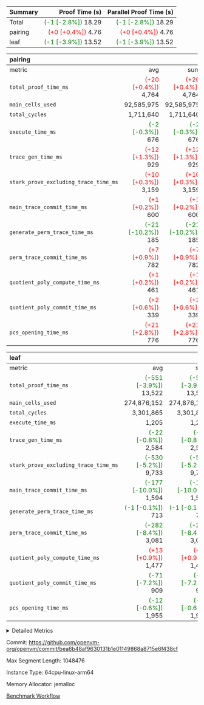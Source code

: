 | Summary | Proof Time (s) | Parallel Proof Time (s) |
|:---|---:|---:|
| Total | <span style='color: green'>(-1 [-2.8%])</span> 18.29 | <span style='color: green'>(-1 [-2.8%])</span> 18.29 |
| pairing | <span style='color: red'>(+0 [+0.4%])</span> 4.76 | <span style='color: red'>(+0 [+0.4%])</span> 4.76 |
| leaf | <span style='color: green'>(-1 [-3.9%])</span> 13.52 | <span style='color: green'>(-1 [-3.9%])</span> 13.52 |


| pairing |||||
|:---|---:|---:|---:|---:|
|metric|avg|sum|max|min|
| `total_proof_time_ms ` | <span style='color: red'>(+20 [+0.4%])</span> 4,764 | <span style='color: red'>(+20 [+0.4%])</span> 4,764 | <span style='color: red'>(+20 [+0.4%])</span> 4,764 | <span style='color: red'>(+20 [+0.4%])</span> 4,764 |
| `main_cells_used     ` |  92,585,975 |  92,585,975 |  92,585,975 |  92,585,975 |
| `total_cycles        ` |  1,711,640 |  1,711,640 |  1,711,640 |  1,711,640 |
| `execute_time_ms     ` | <span style='color: green'>(-2 [-0.3%])</span> 676 | <span style='color: green'>(-2 [-0.3%])</span> 676 | <span style='color: green'>(-2 [-0.3%])</span> 676 | <span style='color: green'>(-2 [-0.3%])</span> 676 |
| `trace_gen_time_ms   ` | <span style='color: red'>(+12 [+1.3%])</span> 929 | <span style='color: red'>(+12 [+1.3%])</span> 929 | <span style='color: red'>(+12 [+1.3%])</span> 929 | <span style='color: red'>(+12 [+1.3%])</span> 929 |
| `stark_prove_excluding_trace_time_ms` | <span style='color: red'>(+10 [+0.3%])</span> 3,159 | <span style='color: red'>(+10 [+0.3%])</span> 3,159 | <span style='color: red'>(+10 [+0.3%])</span> 3,159 | <span style='color: red'>(+10 [+0.3%])</span> 3,159 |
| `main_trace_commit_time_ms` | <span style='color: red'>(+1 [+0.2%])</span> 600 | <span style='color: red'>(+1 [+0.2%])</span> 600 | <span style='color: red'>(+1 [+0.2%])</span> 600 | <span style='color: red'>(+1 [+0.2%])</span> 600 |
| `generate_perm_trace_time_ms` | <span style='color: green'>(-21 [-10.2%])</span> 185 | <span style='color: green'>(-21 [-10.2%])</span> 185 | <span style='color: green'>(-21 [-10.2%])</span> 185 | <span style='color: green'>(-21 [-10.2%])</span> 185 |
| `perm_trace_commit_time_ms` | <span style='color: red'>(+7 [+0.9%])</span> 782 | <span style='color: red'>(+7 [+0.9%])</span> 782 | <span style='color: red'>(+7 [+0.9%])</span> 782 | <span style='color: red'>(+7 [+0.9%])</span> 782 |
| `quotient_poly_compute_time_ms` | <span style='color: red'>(+1 [+0.2%])</span> 461 | <span style='color: red'>(+1 [+0.2%])</span> 461 | <span style='color: red'>(+1 [+0.2%])</span> 461 | <span style='color: red'>(+1 [+0.2%])</span> 461 |
| `quotient_poly_commit_time_ms` | <span style='color: red'>(+2 [+0.6%])</span> 339 | <span style='color: red'>(+2 [+0.6%])</span> 339 | <span style='color: red'>(+2 [+0.6%])</span> 339 | <span style='color: red'>(+2 [+0.6%])</span> 339 |
| `pcs_opening_time_ms ` | <span style='color: red'>(+21 [+2.8%])</span> 776 | <span style='color: red'>(+21 [+2.8%])</span> 776 | <span style='color: red'>(+21 [+2.8%])</span> 776 | <span style='color: red'>(+21 [+2.8%])</span> 776 |

| leaf |||||
|:---|---:|---:|---:|---:|
|metric|avg|sum|max|min|
| `total_proof_time_ms ` | <span style='color: green'>(-551 [-3.9%])</span> 13,522 | <span style='color: green'>(-551 [-3.9%])</span> 13,522 | <span style='color: green'>(-551 [-3.9%])</span> 13,522 | <span style='color: green'>(-551 [-3.9%])</span> 13,522 |
| `main_cells_used     ` |  274,876,152 |  274,876,152 |  274,876,152 |  274,876,152 |
| `total_cycles        ` |  3,301,865 |  3,301,865 |  3,301,865 |  3,301,865 |
| `execute_time_ms     ` |  1,205 |  1,205 |  1,205 |  1,205 |
| `trace_gen_time_ms   ` | <span style='color: green'>(-22 [-0.8%])</span> 2,584 | <span style='color: green'>(-22 [-0.8%])</span> 2,584 | <span style='color: green'>(-22 [-0.8%])</span> 2,584 | <span style='color: green'>(-22 [-0.8%])</span> 2,584 |
| `stark_prove_excluding_trace_time_ms` | <span style='color: green'>(-530 [-5.2%])</span> 9,733 | <span style='color: green'>(-530 [-5.2%])</span> 9,733 | <span style='color: green'>(-530 [-5.2%])</span> 9,733 | <span style='color: green'>(-530 [-5.2%])</span> 9,733 |
| `main_trace_commit_time_ms` | <span style='color: green'>(-177 [-10.0%])</span> 1,594 | <span style='color: green'>(-177 [-10.0%])</span> 1,594 | <span style='color: green'>(-177 [-10.0%])</span> 1,594 | <span style='color: green'>(-177 [-10.0%])</span> 1,594 |
| `generate_perm_trace_time_ms` | <span style='color: green'>(-1 [-0.1%])</span> 713 | <span style='color: green'>(-1 [-0.1%])</span> 713 | <span style='color: green'>(-1 [-0.1%])</span> 713 | <span style='color: green'>(-1 [-0.1%])</span> 713 |
| `perm_trace_commit_time_ms` | <span style='color: green'>(-282 [-8.4%])</span> 3,081 | <span style='color: green'>(-282 [-8.4%])</span> 3,081 | <span style='color: green'>(-282 [-8.4%])</span> 3,081 | <span style='color: green'>(-282 [-8.4%])</span> 3,081 |
| `quotient_poly_compute_time_ms` | <span style='color: red'>(+13 [+0.9%])</span> 1,477 | <span style='color: red'>(+13 [+0.9%])</span> 1,477 | <span style='color: red'>(+13 [+0.9%])</span> 1,477 | <span style='color: red'>(+13 [+0.9%])</span> 1,477 |
| `quotient_poly_commit_time_ms` | <span style='color: green'>(-71 [-7.2%])</span> 909 | <span style='color: green'>(-71 [-7.2%])</span> 909 | <span style='color: green'>(-71 [-7.2%])</span> 909 | <span style='color: green'>(-71 [-7.2%])</span> 909 |
| `pcs_opening_time_ms ` | <span style='color: green'>(-12 [-0.6%])</span> 1,955 | <span style='color: green'>(-12 [-0.6%])</span> 1,955 | <span style='color: green'>(-12 [-0.6%])</span> 1,955 | <span style='color: green'>(-12 [-0.6%])</span> 1,955 |



<details>
<summary>Detailed Metrics</summary>

| group | num_segments | keygen_time_ms | commit_exe_time_ms |
| --- | --- | --- | --- |
| pairing | 1 | 896 | 8 | 

| group | air_name | quotient_deg | interactions | constraints |
| --- | --- | --- | --- | --- |
| leaf | AccessAdapterAir<2> | 2 | 5 | 12 | 
| leaf | AccessAdapterAir<4> | 2 | 5 | 12 | 
| leaf | AccessAdapterAir<8> | 2 | 5 | 12 | 
| leaf | FriReducedOpeningAir | 2 | 39 | 71 | 
| leaf | JalRangeCheckAir | 2 | 9 | 14 | 
| leaf | NativePoseidon2Air<BabyBearParameters>, 1> | 2 | 136 | 572 | 
| leaf | PhantomAir | 2 | 3 | 5 | 
| leaf | ProgramAir | 1 | 1 | 4 | 
| leaf | VariableRangeCheckerAir | 1 | 1 | 4 | 
| leaf | VmAirWrapper<AluNativeAdapterAir, FieldArithmeticCoreAir> | 2 | 15 | 27 | 
| leaf | VmAirWrapper<BranchNativeAdapterAir, BranchEqualCoreAir<1> | 2 | 11 | 25 | 
| leaf | VmAirWrapper<NativeAdapterAir<2, 0>, PublicValuesCoreAir> | 2 | 11 | 30 | 
| leaf | VmAirWrapper<NativeLoadStoreAdapterAir<1>, NativeLoadStoreCoreAir<1> | 2 | 15 | 20 | 
| leaf | VmAirWrapper<NativeLoadStoreAdapterAir<4>, NativeLoadStoreCoreAir<4> | 2 | 15 | 20 | 
| leaf | VmAirWrapper<NativeVectorizedAdapterAir<4>, FieldExtensionCoreAir> | 2 | 15 | 27 | 
| leaf | VmConnectorAir | 2 | 5 | 10 | 
| leaf | VolatileBoundaryAir | 2 | 4 | 17 | 
| pairing | AccessAdapterAir<16> | 2 | 5 | 12 | 
| pairing | AccessAdapterAir<2> | 2 | 5 | 12 | 
| pairing | AccessAdapterAir<32> | 2 | 5 | 12 | 
| pairing | AccessAdapterAir<4> | 2 | 5 | 12 | 
| pairing | AccessAdapterAir<64> | 2 | 5 | 12 | 
| pairing | AccessAdapterAir<8> | 2 | 5 | 12 | 
| pairing | BitwiseOperationLookupAir<8> | 2 | 2 | 4 | 
| pairing | KeccakVmAir | 2 | 321 | 4,511 | 
| pairing | MemoryMerkleAir<8> | 2 | 4 | 39 | 
| pairing | PersistentBoundaryAir<8> | 2 | 3 | 6 | 
| pairing | PhantomAir | 2 | 3 | 5 | 
| pairing | Poseidon2PeripheryAir<BabyBearParameters>, 1> | 2 | 1 | 286 | 
| pairing | ProgramAir | 1 | 1 | 4 | 
| pairing | RangeTupleCheckerAir<2> | 1 | 1 | 4 | 
| pairing | Rv32HintStoreAir | 2 | 18 | 28 | 
| pairing | VariableRangeCheckerAir | 1 | 1 | 4 | 
| pairing | VmAirWrapper<Rv32BaseAluAdapterAir, BaseAluCoreAir<4, 8> | 2 | 20 | 37 | 
| pairing | VmAirWrapper<Rv32BaseAluAdapterAir, LessThanCoreAir<4, 8> | 2 | 18 | 40 | 
| pairing | VmAirWrapper<Rv32BaseAluAdapterAir, ShiftCoreAir<4, 8> | 2 | 24 | 91 | 
| pairing | VmAirWrapper<Rv32BranchAdapterAir, BranchEqualCoreAir<4> | 2 | 11 | 20 | 
| pairing | VmAirWrapper<Rv32BranchAdapterAir, BranchLessThanCoreAir<4, 8> | 2 | 13 | 35 | 
| pairing | VmAirWrapper<Rv32CondRdWriteAdapterAir, Rv32JalLuiCoreAir> | 2 | 10 | 18 | 
| pairing | VmAirWrapper<Rv32IsEqualModAdapterAir<2, 1, 32, 32>, ModularIsEqualCoreAir<32, 4, 8> | 2 | 25 | 225 | 
| pairing | VmAirWrapper<Rv32JalrAdapterAir, Rv32JalrCoreAir> | 2 | 16 | 20 | 
| pairing | VmAirWrapper<Rv32LoadStoreAdapterAir, LoadSignExtendCoreAir<4, 8> | 2 | 18 | 33 | 
| pairing | VmAirWrapper<Rv32LoadStoreAdapterAir, LoadStoreCoreAir<4> | 2 | 17 | 40 | 
| pairing | VmAirWrapper<Rv32MultAdapterAir, DivRemCoreAir<4, 8> | 2 | 25 | 84 | 
| pairing | VmAirWrapper<Rv32MultAdapterAir, MulHCoreAir<4, 8> | 2 | 24 | 31 | 
| pairing | VmAirWrapper<Rv32MultAdapterAir, MultiplicationCoreAir<4, 8> | 2 | 19 | 19 | 
| pairing | VmAirWrapper<Rv32RdWriteAdapterAir, Rv32AuipcCoreAir> | 2 | 12 | 14 | 
| pairing | VmAirWrapper<Rv32VecHeapAdapterAir<1, 2, 2, 32, 32>, FieldExpressionCoreAir> | 2 | 409 | 474 | 
| pairing | VmAirWrapper<Rv32VecHeapAdapterAir<2, 1, 1, 32, 32>, FieldExpressionCoreAir> | 2 | 156 | 188 | 
| pairing | VmAirWrapper<Rv32VecHeapAdapterAir<2, 2, 2, 32, 32>, FieldExpressionCoreAir> | 2 | 422 | 451 | 
| pairing | VmConnectorAir | 2 | 5 | 10 | 

| group | air_name | idx | rows | prep_cols | perm_cols | main_cols | cells |
| --- | --- | --- | --- | --- | --- | --- | --- |
| leaf | AccessAdapterAir<2> | 0 | 2,097,152 |  | 16 | 11 | 56,623,104 | 
| leaf | AccessAdapterAir<4> | 0 | 1,048,576 |  | 16 | 13 | 30,408,704 | 
| leaf | AccessAdapterAir<8> | 0 | 32,768 |  | 16 | 17 | 1,081,344 | 
| leaf | FriReducedOpeningAir | 0 | 4,194,304 |  | 84 | 27 | 465,567,744 | 
| leaf | JalRangeCheckAir | 0 | 65,536 |  | 28 | 12 | 2,621,440 | 
| leaf | NativePoseidon2Air<BabyBearParameters>, 1> | 0 | 262,144 |  | 312 | 398 | 186,122,240 | 
| leaf | PhantomAir | 0 | 32,768 |  | 12 | 6 | 589,824 | 
| leaf | ProgramAir | 0 | 1,048,576 |  | 8 | 10 | 18,874,368 | 
| leaf | VariableRangeCheckerAir | 0 | 262,144 | 2 | 8 | 1 | 2,359,296 | 
| leaf | VmAirWrapper<AluNativeAdapterAir, FieldArithmeticCoreAir> | 0 | 2,097,152 |  | 36 | 29 | 136,314,880 | 
| leaf | VmAirWrapper<BranchNativeAdapterAir, BranchEqualCoreAir<1> | 0 | 524,288 |  | 28 | 23 | 26,738,688 | 
| leaf | VmAirWrapper<NativeAdapterAir<2, 0>, PublicValuesCoreAir> | 0 | 64 |  | 28 | 27 | 3,520 | 
| leaf | VmAirWrapper<NativeLoadStoreAdapterAir<1>, NativeLoadStoreCoreAir<1> | 0 | 1,048,576 |  | 40 | 21 | 63,963,136 | 
| leaf | VmAirWrapper<NativeLoadStoreAdapterAir<4>, NativeLoadStoreCoreAir<4> | 0 | 262,144 |  | 40 | 27 | 17,563,648 | 
| leaf | VmAirWrapper<NativeVectorizedAdapterAir<4>, FieldExtensionCoreAir> | 0 | 524,288 |  | 36 | 38 | 38,797,312 | 
| leaf | VmConnectorAir | 0 | 2 | 1 | 16 | 5 | 42 | 
| leaf | VolatileBoundaryAir | 0 | 1,048,576 |  | 12 | 11 | 24,117,248 | 

| group | air_name | segment | rows | prep_cols | perm_cols | main_cols | cells |
| --- | --- | --- | --- | --- | --- | --- | --- |
| pairing | AccessAdapterAir<16> | 0 | 262,144 |  | 16 | 25 | 10,747,904 | 
| pairing | AccessAdapterAir<2> | 0 | 256 |  | 16 | 11 | 6,912 | 
| pairing | AccessAdapterAir<32> | 0 | 131,072 |  | 16 | 41 | 7,471,104 | 
| pairing | AccessAdapterAir<4> | 0 | 128 |  | 16 | 13 | 3,712 | 
| pairing | AccessAdapterAir<8> | 0 | 524,288 |  | 16 | 17 | 17,301,504 | 
| pairing | BitwiseOperationLookupAir<8> | 0 | 65,536 | 3 | 8 | 2 | 655,360 | 
| pairing | KeccakVmAir | 0 | 1 |  | 1,056 | 3,163 | 4,219 | 
| pairing | MemoryMerkleAir<8> | 0 | 32,768 |  | 16 | 32 | 1,572,864 | 
| pairing | PersistentBoundaryAir<8> | 0 | 32,768 |  | 12 | 20 | 1,048,576 | 
| pairing | PhantomAir | 0 | 1 |  | 12 | 6 | 18 | 
| pairing | Poseidon2PeripheryAir<BabyBearParameters>, 1> | 0 | 32,768 |  | 8 | 300 | 10,092,544 | 
| pairing | ProgramAir | 0 | 16,384 |  | 8 | 10 | 294,912 | 
| pairing | RangeTupleCheckerAir<2> | 0 | 524,288 | 2 | 8 | 1 | 4,718,592 | 
| pairing | Rv32HintStoreAir | 0 | 256 |  | 44 | 32 | 19,456 | 
| pairing | VariableRangeCheckerAir | 0 | 262,144 | 2 | 8 | 1 | 2,359,296 | 
| pairing | VmAirWrapper<Rv32BaseAluAdapterAir, BaseAluCoreAir<4, 8> | 0 | 1,048,576 |  | 52 | 36 | 92,274,688 | 
| pairing | VmAirWrapper<Rv32BaseAluAdapterAir, LessThanCoreAir<4, 8> | 0 | 65,536 |  | 40 | 37 | 5,046,272 | 
| pairing | VmAirWrapper<Rv32BaseAluAdapterAir, ShiftCoreAir<4, 8> | 0 | 2,048 |  | 52 | 53 | 215,040 | 
| pairing | VmAirWrapper<Rv32BranchAdapterAir, BranchEqualCoreAir<4> | 0 | 131,072 |  | 28 | 26 | 7,077,888 | 
| pairing | VmAirWrapper<Rv32BranchAdapterAir, BranchLessThanCoreAir<4, 8> | 0 | 131,072 |  | 32 | 32 | 8,388,608 | 
| pairing | VmAirWrapper<Rv32CondRdWriteAdapterAir, Rv32JalLuiCoreAir> | 0 | 4,096 |  | 28 | 18 | 188,416 | 
| pairing | VmAirWrapper<Rv32IsEqualModAdapterAir<2, 1, 32, 32>, ModularIsEqualCoreAir<32, 4, 8> | 0 | 32 |  | 56 | 166 | 7,104 | 
| pairing | VmAirWrapper<Rv32JalrAdapterAir, Rv32JalrCoreAir> | 0 | 65,536 |  | 36 | 28 | 4,194,304 | 
| pairing | VmAirWrapper<Rv32LoadStoreAdapterAir, LoadStoreCoreAir<4> | 0 | 1,048,576 |  | 52 | 41 | 97,517,568 | 
| pairing | VmAirWrapper<Rv32MultAdapterAir, MulHCoreAir<4, 8> | 0 | 256 |  | 72 | 39 | 28,416 | 
| pairing | VmAirWrapper<Rv32MultAdapterAir, MultiplicationCoreAir<4, 8> | 0 | 512 |  | 52 | 31 | 42,496 | 
| pairing | VmAirWrapper<Rv32RdWriteAdapterAir, Rv32AuipcCoreAir> | 0 | 32,768 |  | 28 | 20 | 1,572,864 | 
| pairing | VmAirWrapper<Rv32VecHeapAdapterAir<1, 2, 2, 32, 32>, FieldExpressionCoreAir> | 0 | 1 |  | 824 | 541 | 1,365 | 
| pairing | VmAirWrapper<Rv32VecHeapAdapterAir<2, 1, 1, 32, 32>, FieldExpressionCoreAir> | 0 | 1,024 |  | 316 | 261 | 590,848 | 
| pairing | VmAirWrapper<Rv32VecHeapAdapterAir<2, 2, 2, 32, 32>, FieldExpressionCoreAir> | 0 | 16,384 |  | 848 | 619 | 17,842,176 | 
| pairing | VmConnectorAir | 0 | 2 | 1 | 16 | 5 | 42 | 

| group | idx | trace_gen_time_ms | total_proof_time_ms | total_cycles | total_cells | stark_prove_excluding_trace_time_ms | quotient_poly_compute_time_ms | quotient_poly_commit_time_ms | perm_trace_commit_time_ms | pcs_opening_time_ms | main_trace_commit_time_ms | main_cells_used | generate_perm_trace_time_ms | execute_time_ms |
| --- | --- | --- | --- | --- | --- | --- | --- | --- | --- | --- | --- | --- | --- | --- |
| leaf | 0 | 2,584 | 13,522 | 3,301,865 | 1,071,746,538 | 9,733 | 1,477 | 909 | 3,081 | 1,955 | 1,594 | 274,876,152 | 713 | 1,205 | 

| group | idx | trace_height_constraint | weighted_sum | threshold |
| --- | --- | --- | --- | --- |
| leaf | 0 | 0 | 18,546,820 | 2,013,265,921 | 
| leaf | 0 | 1 | 129,728,768 | 2,013,265,921 | 
| leaf | 0 | 2 | 9,273,410 | 2,013,265,921 | 
| leaf | 0 | 3 | 126,681,348 | 2,013,265,921 | 
| leaf | 0 | 4 | 524,288 | 2,013,265,921 | 
| leaf | 0 | 5 | 286,065,354 | 2,013,265,921 | 

| group | segment | trace_gen_time_ms | total_proof_time_ms | total_cycles | total_cells | stark_prove_excluding_trace_time_ms | quotient_poly_compute_time_ms | quotient_poly_commit_time_ms | perm_trace_commit_time_ms | pcs_opening_time_ms | main_trace_commit_time_ms | main_cells_used | generate_perm_trace_time_ms | execute_time_ms |
| --- | --- | --- | --- | --- | --- | --- | --- | --- | --- | --- | --- | --- | --- | --- |
| pairing | 0 | 929 | 4,764 | 1,711,640 | 297,186,413 | 3,159 | 461 | 339 | 782 | 776 | 600 | 92,585,975 | 185 | 676 | 

| group | segment | trace_height_constraint | weighted_sum | threshold |
| --- | --- | --- | --- | --- |
| pairing | 0 | 0 | 5,112,018 | 2,013,265,921 | 
| pairing | 0 | 1 | 17,621,338 | 2,013,265,921 | 
| pairing | 0 | 2 | 2,556,009 | 2,013,265,921 | 
| pairing | 0 | 3 | 24,401,880 | 2,013,265,921 | 
| pairing | 0 | 4 | 131,072 | 2,013,265,921 | 
| pairing | 0 | 5 | 65,536 | 2,013,265,921 | 
| pairing | 0 | 6 | 6,004,051 | 2,013,265,921 | 
| pairing | 0 | 7 | 4,096 | 2,013,265,921 | 
| pairing | 0 | 8 | 56,862,656 | 2,013,265,921 | 

</details>


Commit: https://github.com/openvm-org/openvm/commit/bea6b48af9630131b1e01149868a8715e6f438cf

Max Segment Length: 1048476

Instance Type: 64cpu-linux-arm64

Memory Allocator: jemalloc

[Benchmark Workflow](https://github.com/openvm-org/openvm/actions/runs/13852218562)
